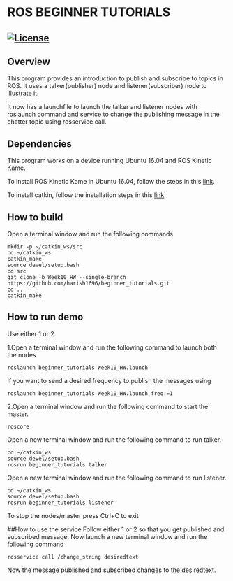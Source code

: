 # ROS BEGINNER TUTORIALS
[![License](https://img.shields.io/badge/License-BSD%203--Clause-blue.svg)](https://opensource.org/licenses/BSD-3-Clause)
---

## Overview
This program provides an introduction to publish and subscribe to topics in ROS. It uses a talker(publisher) node and listener(subscriber) node to illustrate it.

It now has a launchfile to launch the talker and listener nodes with roslaunch command and service to change the publishing message in the chatter topic using rosservice call. 

## Dependencies
This program works on a device running Ubuntu 16.04 and ROS Kinetic Kame.

To install ROS Kinetic Kame in Ubuntu 16.04, follow the steps in this [link](http://wiki.ros.org/kinetic/Installation/Ubuntu).

To install catkin, follow the installation steps in this [link](http://wiki.ros.org/catkin).

## How to build
Open a terminal window and run the following commands

```
mkdir -p ~/catkin_ws/src
cd ~/catkin_ws
catkin_make
source devel/setup.bash
cd src
git clone -b Week10_HW --single-branch https://github.com/harish1696/beginner_tutorials.git
cd ..
catkin_make
```

## How to run demo
Use either 1 or 2.

1.Open a terminal window and run the following command to launch both the nodes

```
roslaunch beginner_tutorials Week10_HW.launch 
```

If you want to send a desired frequency to publish the messages using

```
roslaunch beginner_tutorials Week10_HW.launch freq:=1
```
 
2.Open a terminal window and run the following command to start the master.

```
roscore
```

Open a new terminal window and run the following command to run talker. 

```
cd ~/catkin_ws
source devel/setup.bash
rosrun beginner_tutorials talker
```

Open a new terminal window and run the following command to run listener.

```
cd ~/catkin_ws
source devel/setup.bash
rosrun beginner_tutorials listener
```

To stop the nodes/master press Ctrl+C to exit

##How to use the service
Follow either 1 or 2 so that you get published and subscribed message.
Now launch a new terminal window and run the following command

```
rosservice call /change_string desiredtext
```

Now the message published and subscribed changes to the desiredtext.




